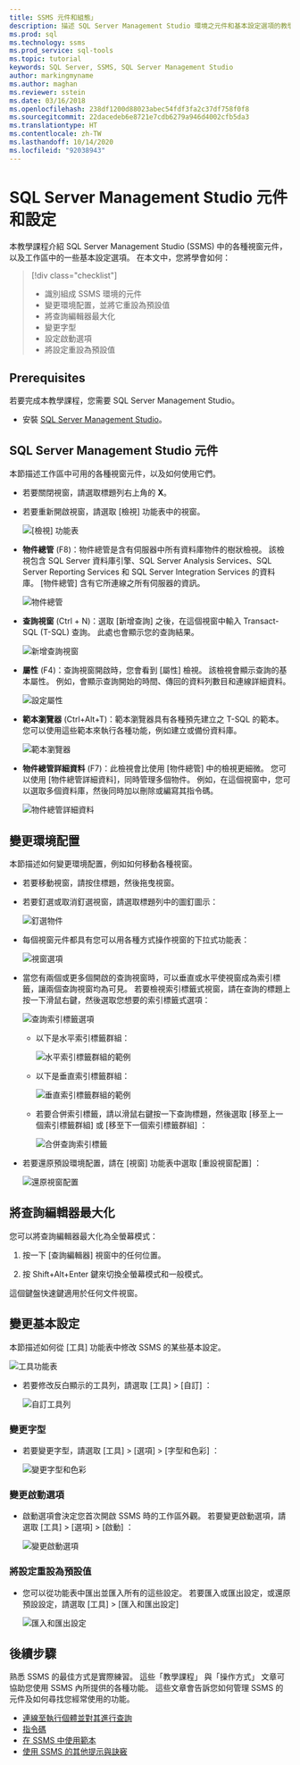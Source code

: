 ```yaml
---
title: SSMS 元件和組態」
description: 描述 SQL Server Management Studio 環境之元件和基本設定選項的教學課程。
ms.prod: sql
ms.technology: ssms
ms.prod_service: sql-tools
ms.topic: tutorial
keywords: SQL Server, SSMS, SQL Server Management Studio
author: markingmyname
ms.author: maghan
ms.reviewer: sstein
ms.date: 03/16/2018
ms.openlocfilehash: 238df1200d88023abec54fdf3fa2c37df758f0f8
ms.sourcegitcommit: 22dacedeb6e8721e7cdb6279a946d4002cfb5da3
ms.translationtype: HT
ms.contentlocale: zh-TW
ms.lasthandoff: 10/14/2020
ms.locfileid: "92038943"
---
```

# <a name="sql-server-management-studio-components-and-configuration"></a>SQL Server Management Studio 元件和設定

本教學課程介紹 SQL Server Management Studio (SSMS) 中的各種視窗元件，以及工作區中的一些基本設定選項。 在本文中，您將學會如何： 

> [!div class="checklist"]
> * 識別組成 SSMS 環境的元件
> * 變更環境配置，並將它重設為預設值
> * 將查詢編輯器最大化
> * 變更字型
> * 設定啟動選項
> * 將設定重設為預設值

## <a name="prerequisites"></a>Prerequisites

若要完成本教學課程，您需要 SQL Server Management Studio。  

* 安裝 [SQL Server Management Studio](../download-sql-server-management-studio-ssms.md)。

## <a name="sql-server-management-studio-components"></a>SQL Server Management Studio 元件

本節描述工作區中可用的各種視窗元件，以及如何使用它們。

* 若要關閉視窗，請選取標題列右上角的 **X**。
* 若要重新開啟視窗，請選取 [檢視]  功能表中的視窗。

    ![[檢視] 功能表](media/ssms-configuration/viewmenu.png)

* **物件總管** (F8)：物件總管是含有伺服器中所有資料庫物件的樹狀檢視。 該檢視包含 SQL Server 資料庫引擎、SQL Server Analysis Services、SQL Server Reporting Services 和 SQL Server Integration Services 的資料庫。 [物件總管] 含有它所連線之所有伺服器的資訊。 

    ![物件總管](media/ssms-configuration/objectexplorer.png)
* **查詢視窗** (Ctrl + N)：選取 [新增查詢]  之後，在這個視窗中輸入 Transact-SQL (T-SQL) 查詢。 此處也會顯示您的查詢結果。

    ![新增查詢視窗](media/ssms-configuration/newquery.png)

* **屬性** (F4)：查詢視窗開啟時，您會看到 [屬性] 檢視。 該檢視會顯示查詢的基本屬性。 例如，會顯示查詢開始的時間、傳回的資料列數目和連線詳細資料。  

    ![設定屬性](media/ssms-configuration/properties.png)

* **範本瀏覽器** (Ctrl+Alt+T)：範本瀏覽器具有各種預先建立之 T-SQL 的範本。 您可以使用這些範本來執行各種功能，例如建立或備份資料庫。 

    ![範本瀏覽器](media/ssms-configuration/templates.png)

* **物件總管詳細資料** (F7)：此檢視會比使用 [物件總管] 中的檢視更細微。 您可以使用 [物件總管詳細資料]，同時管理多個物件。 例如，在這個視窗中，您可以選取多個資料庫，然後同時加以刪除或編寫其指令碼。 

    ![物件總管詳細資料](media/ssms-configuration/objectexplorerdetails.PNG) 

## <a name="change-the-environment-layout"></a>變更環境配置 

本節描述如何變更環境配置，例如如何移動各種視窗。 

* 若要移動視窗，請按住標題，然後拖曳視窗。 
* 若要釘選或取消釘選視窗，請選取標題列中的圖釘圖示：

    ![釘選物件](media/ssms-configuration/pushpin.png)

* 每個視窗元件都具有您可以用各種方式操作視窗的下拉式功能表： 

    ![視窗選項](media/ssms-configuration/windowoptions.png)

* 當您有兩個或更多個開啟的查詢視窗時，可以垂直或水平使視窗成為索引標籤，讓兩個查詢視窗均為可見。 若要檢視索引標籤式視窗，請在查詢的標題上按一下滑鼠右鍵，然後選取您想要的索引標籤式選項：

    ![查詢索引標籤選項](media/ssms-configuration/querytabbedoptions.png)

    * 以下是水平索引標籤群組：

      ![水平索引標籤群組的範例](media/ssms-configuration/horizontaltab.png)

    * 以下是垂直索引標籤群組：

      ![垂直索引標籤群組的範例](media/ssms-configuration/verticaltabgroup.png)

    * 若要合併索引標籤，請以滑鼠右鍵按一下查詢標題，然後選取 [移至上一個索引標籤群組]  或 [移至下一個索引標籤群組]  ：

      ![合併查詢索引標籤](media/ssms-configuration/mergetabgroups.png)

* 若要還原預設環境配置，請在 [視窗]  功能表中選取 [重設視窗配置]  ：

    ![還原視窗配置](media/ssms-configuration/resetwindowlayout.png)

## <a name="maximize-query-editor"></a>將查詢編輯器最大化

您可以將查詢編輯器最大化為全螢幕模式：

1. 按一下 [查詢編輯器] 視窗中的任何位置。

2. 按 Shift+Alt+Enter 鍵來切換全螢幕模式和一般模式。 

這個鍵盤快速鍵適用於任何文件視窗。 

## <a name="change-basic-settings"></a>變更基本設定

本節描述如何從 [工具]  功能表中修改 SSMS 的某些基本設定。

  ![工具功能表](media/ssms-configuration/tools.png)

* 若要修改反白顯示的工具列，請選取 [工具]   > [自訂]  ：

    ![自訂工具列](media/ssms-configuration/toolbar.png)

### <a name="change-the-font"></a>變更字型

* 若要變更字型，請選取 [工具]   > [選項]   > [字型和色彩]  ：

     ![變更字型和色彩](media/ssms-configuration/fontsandcolors.png)

### <a name="change-startup-options"></a>變更啟動選項

* 啟動選項會決定您首次開啟 SSMS 時的工作區外觀。 若要變更啟動選項，請選取 [工具]   > [選項]   > [啟動]  ：

    ![變更啟動選項](media/ssms-configuration/startup.png)

### <a name="reset-settings-to-the-default"></a>將設定重設為預設值

* 您可以從功能表中匯出並匯入所有的這些設定。 若要匯入或匯出設定，或還原預設設定，請選取 [工具]   > [匯入和匯出設定]  

    ![匯入和匯出設定](media/ssms-configuration/settings.png)

## <a name="next-steps"></a>後續步驟

熟悉 SSMS 的最佳方式是實際練習。 這些「教學課程」  與「操作方式」  文章可協助您使用 SSMS 內所提供的各種功能。  這些文章會告訴您如何管理 SSMS 的元件及如何尋找您經常使用的功能。

* [連線至執行個體並對其進行查詢](../quickstarts/connect-query-sql-server.md)
* [指令碼](scripting-ssms.md)
* [在 SSMS 中使用範本](../template/templates-ssms.md)
* [使用 SSMS 的其他提示與訣竅](ssms-tricks.md)